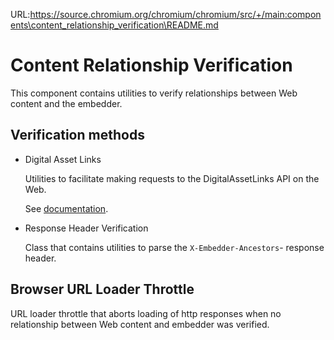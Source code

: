 URL:https://source.chromium.org/chromium/chromium/src/+/main:components\content_relationship_verification\README.md
# Content Relationship Verification

This component contains utilities to verify relationships between Web content and the embedder.

## Verification methods

- Digital Asset Links

    Utilities to facilitate making requests to the DigitalAssetLinks API on the Web.

    See [documentation](https://developers.google.com/digital-asset-links/v1/getting-started).


- Response Header Verification

    Class that contains utilities to parse the `X-Embedder-Ancestors`- response header.


## Browser URL Loader Throttle

URL loader throttle that aborts loading of http responses when no relationship between Web content and embedder was verified.